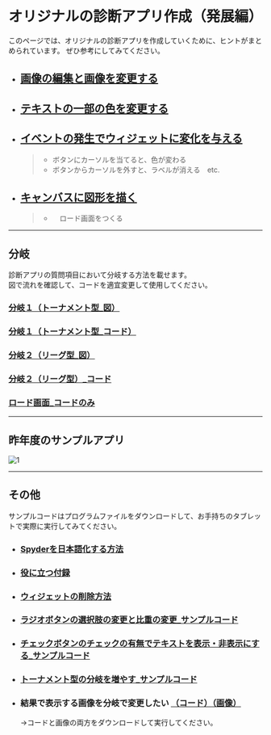 # オリジナルの診断アプリ作成（発展編）
このページでは、オリジナルの診断アプリを作成していくために、ヒントがまとめられています。
ぜひ参考にしてみてください。


- ## [画像の編集と画像を変更する](Image)<br>
- ## [テキストの一部の色を変更する](Text)<br>
- ## [イベントの発生でウィジェットに変化を与える](Event)<br>
  > - ボタンにカーソルを当てると、色が変わる
  > - ボタンからカーソルを外すと、ラベルが消える　etc.
- ## [キャンバスに図形を描く](Shape)<br>
  > - 　ロード画面をつくる

---

## 分岐
診断アプリの質問項目において分岐する方法を載せます。<br>
図で流れを確認して、コードを適宜変更して使用してください。<br>

### [分岐１（トーナメント型_図）](https://github.com/UC-k/Python_App/blob/main/branch1.png)
### [分岐１（トーナメント型_コード）](https://github.com/UC-k/Python_App/blob/main/branch.py)
### [分岐２（リーグ型_図）](https://github.com/UC-k/Python_App/blob/main/branch2.png)
### [分岐２（リーグ型）_コード](https://github.com/UC-k/Python_App/blob/main/count.py)
### [ロード画面_コードのみ](https://github.com/UC-k/Python_App/blob/main/question/shindan.py)

---

## 昨年度のサンプルアプリ

![1](https://github.com/UC-k/R5_Toyama_STEAM/blob/main/NextStep/GIF/1.gif)

---

## その他
サンプルコードはプログラムファイルをダウンロードして、お手持ちのタブレットで実際に実行してみてください。<br>

- ### [Spyderを日本語化する方法](https://github.com/UC-k/Python_App/blob/main/japanese.md)
- ### [役に立つ付録](https://github.com/UC-k/Python_App/blob/main/tool.md)
- ### [ウィジェットの削除方法](https://github.com/UC-k/Python_App/blob/main/wgt.md)
- ### [ラジオボタンの選択肢の変更と比重の変更_サンプルコード](https://github.com/UC-k/Python_App/blob/main/question/select.py)
- ### [チェックボタンのチェックの有無でテキストを表示・非表示にする_サンプルコード](https://github.com/UC-k/Python_App/blob/main/question/hide.py)
- ### [トーナメント型の分岐を増やす_サンプルコード](https://github.com/UC-k/Python_App/blob/main/question/tournament.py)
- ### 結果で表示する画像を分岐で変更したい [（コード）](https://github.com/UC-k/Python_App/tree/main/question/tbi.py)[（画像）](https://github.com/UC-k/Python_App/tree/main/question/branch_img)
  →コードと画像の両方をダウンロードして実行してください。
